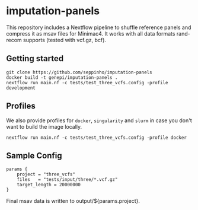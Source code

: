 # imputation-panels
This repository includes a Nextflow pipeline to shuffle reference panels and compress it as msav files for Minimac4. It works with all data formats rand-recom supports (tested with vcf.gz, bcf). 

## Getting started
```
git clone https://github.com/seppinho/imputation-panels
docker build -t genepi/imputation-panels .
nextflow run main.nf -c tests/test_three_vcfs.config -profile development
```
## Profiles
We also provide profiles for `docker`, `singularity` and `slurm` in case you don't want to build the image locally. 
```
nextflow run main.nf -c tests/test_three_vcfs.config -profile docker
```

## Sample Config
```
params {
    project = "three_vcfs"
    files   = "tests/input/three/*.vcf.gz"
    target_length = 20000000
}
```
Final msav data is written to output/${params.project}. 
